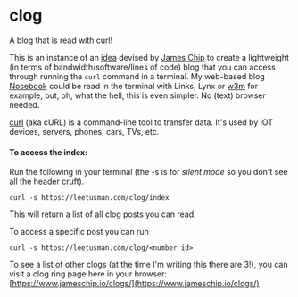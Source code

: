 # clog
A blog that is read with curl!

This is an instance of an [idea](https://github.com/jameschip/clog) devised by [James Chip](https://www.jameschip.io/) to create a lightweight (in terms of bandwidth/software/lines of code) blog that you can access through running the ```curl``` command in a terminal. My web-based blog [Nosebook](http://leetusman.com/nosebook/) could be read in the terminal with Links, Lynx or [w3m](http://w3m.sourceforge.net/) for example, but, oh, what the hell, this is even simpler. No (text) browser needed.

[curl](https://curl.haxx.se/) (aka cURL) is a command-line tool to transfer data. It's used by iOT devices, servers, phones, cars, TVs, etc.

#### To access the index:

Run the following in your terminal (the -s is for *silent mode* so you don't see all the header cruft).

```
curl -s https://leetusman.com/clog/index
```

This will return a list of all clog posts you can read.

To access a specific post you can run 

```
curl -s https://leetusman.com/clog/<number id>
```

To see a list of other clogs (at the time I'm writing this there are 3!), you can visit a clog ring page here in your browser: [https://www.jameschip.io/clogs/](https://www.jameschip.io/clogs/)
